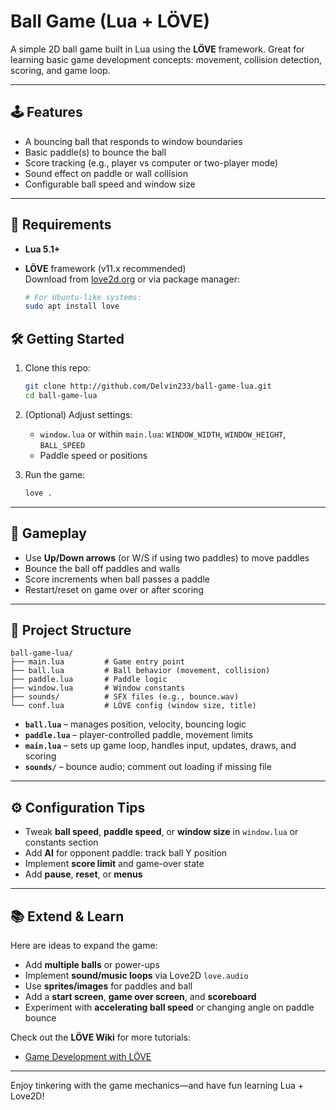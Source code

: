 # Ball Game (Lua + LÖVE)

A simple 2D ball game built in Lua using the **LÖVE** framework. Great for learning basic game development concepts: movement, collision detection, scoring, and game loop.

---

## 🕹️ Features

- A bouncing ball that responds to window boundaries  
- Basic paddle(s) to bounce the ball  
- Score tracking (e.g., player vs computer or two-player mode)  
- Sound effect on paddle or wall collision  
- Configurable ball speed and window size

---

## 🚀 Requirements

- **Lua 5.1+**
- **LÖVE** framework (v11.x recommended)  
  Download from [love2d.org](https://love2d.org/) or via package manager:

  ```bash
  # For Ubuntu-like systems:
  sudo apt install love


## 🛠️ Getting Started

1. Clone this repo:

   ```bash
   git clone http://github.com/Delvin233/ball-game-lua.git
   cd ball-game-lua
   ```

2. (Optional) Adjust settings:

   * `window.lua` or within `main.lua`: `WINDOW_WIDTH`, `WINDOW_HEIGHT`, `BALL_SPEED`
   * Paddle speed or positions

3. Run the game:

   ```bash
   love .
   ```

---

## 🎲 Gameplay

* Use **Up/Down arrows** (or W/S if using two paddles) to move paddles
* Bounce the ball off paddles and walls
* Score increments when ball passes a paddle
* Restart/reset on game over or after scoring

---

## 📂 Project Structure

```
ball-game-lua/
├── main.lua         # Game entry point
├── ball.lua         # Ball behavior (movement, collision)
├── paddle.lua       # Paddle logic
├── window.lua       # Window constants
├── sounds/          # SFX files (e.g., bounce.wav)
└── conf.lua         # LÖVE config (window size, title)
```

* **`ball.lua`** – manages position, velocity, bouncing logic
* **`paddle.lua`** – player-controlled paddle, movement limits
* **`main.lua`** – sets up game loop, handles input, updates, draws, and scoring
* **`sounds/`** – bounce audio; comment out loading if missing file

---

## ⚙️ Configuration Tips

* Tweak **ball speed**, **paddle speed**, or **window size** in `window.lua` or constants section
* Add **AI** for opponent paddle: track ball Y position
* Implement **score limit** and game-over state
* Add **pause**, **reset**, or **menus**

---

## 📚 Extend & Learn

Here are ideas to expand the game:

* Add **multiple balls** or power-ups
* Implement **sound/music loops** via Love2D `love.audio`
* Use **sprites/images** for paddles and ball
* Add a **start screen**, **game over screen**, and **scoreboard**
* Experiment with **accelerating ball speed** or changing angle on paddle bounce

Check out the **LÖVE Wiki** for more tutorials:

* [Game Development with LÖVE](https://love2d.org/wiki/Main_Page)

---

Enjoy tinkering with the game mechanics—and have fun learning Lua + Love2D!
